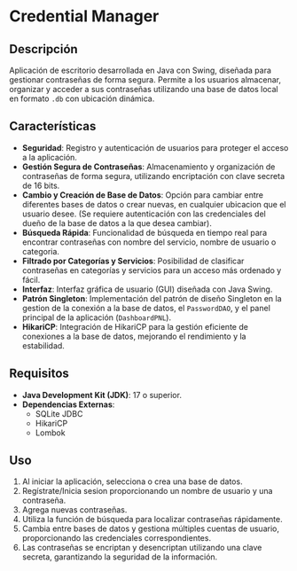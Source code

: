 # Credential Manager

## Descripción

Aplicación de escritorio desarrollada en Java con Swing, diseñada para gestionar contraseñas de forma segura. Permite a los usuarios almacenar, organizar y acceder a sus contraseñas utilizando una base de datos local en formato `.db` con ubicación dinámica.

## Características

- **Seguridad**: Registro y autenticación de usuarios para proteger el acceso a la aplicación.
- **Gestión Segura de Contraseñas**: Almacenamiento y organización de contraseñas de forma segura, utilizando encriptación con clave secreta de 16 bits.
- **Cambio y Creación de Base de Datos**: Opción para cambiar entre diferentes bases de datos o crear nuevas, en cualquier ubicacion que el usuario desee. (Se requiere autenticación con las credenciales del dueño de la base de datos a la que desea cambiar).
- **Búsqueda Rápida**: Funcionalidad de búsqueda en tiempo real para encontrar contraseñas con nombre del servicio, nombre de usuario o categoria.
- **Filtrado por Categorías y Servicios**: Posibilidad de clasificar contraseñas en categorías y servicios para un acceso más ordenado y fácil.
- **Interfaz**: Interfaz gráfica de usuario (GUI) diseñada con Java Swing.
- **Patrón Singleton**: Implementación del patrón de diseño Singleton en la gestion de la conexión a la base de datos, el `PasswordDAO`, y el panel principal de la aplicación (`DashboardPNL`).
- **HikariCP**: Integración de HikariCP para la gestión eficiente de conexiones a la base de datos, mejorando el rendimiento y la estabilidad.

## Requisitos

- **Java Development Kit (JDK)**: 17 o superior.
- **Dependencias Externas**:
  - SQLite JDBC
  - HikariCP
  - Lombok

## Uso

1. Al iniciar la aplicación, selecciona o crea una base de datos.
2. Regístrate/Inicia sesion proporcionando un nombre de usuario y una contraseña.
3. Agrega nuevas contraseñas.
4. Utiliza la función de búsqueda para localizar contraseñas rápidamente.
5. Cambia entre bases de datos y gestiona múltiples cuentas de usuario, proporcionando las credenciales correspondientes.
6. Las contraseñas se encriptan y desencriptan utilizando una clave secreta, garantizando la seguridad de la información.
